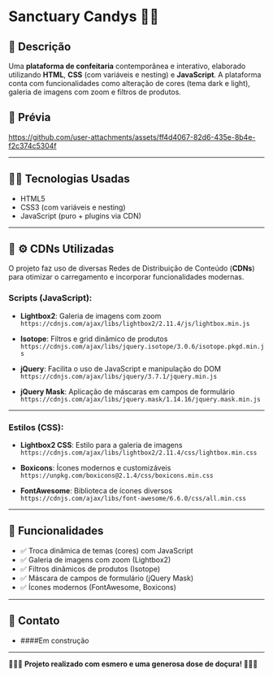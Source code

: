 #  Sanctuary Candys   🍦🍧

## 💬 Descrição  

Uma **plataforma de confeitaria** contemporânea e interativo, elaborado utilizando **HTML**, **CSS** (com variáveis e nesting) e **JavaScript**. A plataforma conta com funcionalidades como alteração de cores (tema dark e light), galeria de imagens com zoom e filtros de produtos.

## 👀 Prévia  

https://github.com/user-attachments/assets/ff4d4067-82d6-435e-8b4e-f2c374c5304f

---

## 🧑‍💻 Tecnologias Usadas  

- HTML5  
- CSS3 (com variáveis e nesting)  
- JavaScript (puro + plugins via CDN)  

---

## 🔗 ⚙️ CDNs Utilizadas  

O projeto faz uso de diversas Redes de Distribuição de Conteúdo (**CDNs**) para otimizar o carregamento e incorporar funcionalidades modernas.

### Scripts (JavaScript):  

- **Lightbox2**: Galeria de imagens com zoom  
  `https://cdnjs.com/ajax/libs/lightbox2/2.11.4/js/lightbox.min.js`  

- **Isotope**: Filtros e grid dinâmico de produtos  
  `https://cdnjs.com/ajax/libs/jquery.isotope/3.0.6/isotope.pkgd.min.js`  


- **jQuery**: Facilita o uso de JavaScript e manipulação do DOM  
  `https://cdnjs.com/ajax/libs/jquery/3.7.1/jquery.min.js`  

- **jQuery Mask**: Aplicação de máscaras em campos de formulário  
  `https://cdnjs.com/ajax/libs/jquery.mask/1.14.16/jquery.mask.min.js`  
---

### Estilos (CSS):  

- **Lightbox2 CSS**: Estilo para a galeria de imagens  
  `https://cdnjs.com/ajax/libs/lightbox2/2.11.4/css/lightbox.min.css`  

- **Boxicons**: Ícones modernos e customizáveis  
  `https://unpkg.com/boxicons@2.1.4/css/boxicons.min.css`  

- **FontAwesome**: Biblioteca de ícones diversos  
  `https://cdnjs.com/ajax/libs/font-awesome/6.6.0/css/all.min.css`  
---

## 🎨 Funcionalidades  

- ✅ Troca dinâmica de temas (cores) com JavaScript  
- ✅ Galeria de imagens com zoom (Lightbox2)  
- ✅ Filtros dinâmicos de produtos (Isotope)  
- ✅ Máscara de campos de formulário (jQuery Mask)  
- ✅ Ícones modernos (FontAwesome, Boxicons)  
---

## 📩 Contato  

- ####Em construção

---

️👨🏻‍💻 **Projeto realizado com esmero e uma generosa dose de doçura! 🌭🍫🍬**

